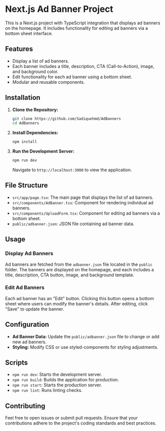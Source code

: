 
# Next.js Ad Banner Project

This is a Next.js project with TypeScript integration that displays ad banners on the homepage. It includes functionality for editing ad banners via a bottom sheet interface. 

## Features

- Display a list of ad banners.
- Each banner includes a title, description, CTA (Call-to-Action), image, and background color.
- Edit functionality for each ad banner using a bottom sheet.
- Modular and reusable components.

## Installation

1. **Clone the Repository:**

   ```bash
   git clone https://github.com/Sadiquehmd/AdBanners
   cd AdBanners
   ```

2. **Install Dependencies:**

   ```bash
   npm install
   ```

3. **Run the Development Server:**

   ```bash
   npm run dev
   ```

   Navigate to `http://localhost:3000` to view the application.

## File Structure

- `src/app/page.tsx`: The main page that displays the list of ad banners.
- `src/components/AdBanner.tsx`: Component for rendering individual ad banners.
- `src/components/UploadForm.tsx`: Component for editing ad banners via a bottom sheet.
- `public/adbanner.json`: JSON file containing ad banner data.

## Usage

### Display Ad Banners

Ad banners are fetched from the `adbanner.json` file located in the `public` folder. The banners are displayed on the homepage, and each includes a title, description, CTA button, image, and background template.

### Edit Ad Banners

Each ad banner has an "Edit" button. Clicking this button opens a bottom sheet where users can modify the banner's details. After editing, click "Save" to update the banner.

## Configuration

- **Ad Banner Data:** Update the `public/adbanner.json` file to change or add new ad banners.
- **Styling:** Modify CSS or use styled-components for styling adjustments.

## Scripts

- `npm run dev`: Starts the development server.
- `npm run build`: Builds the application for production.
- `npm run start`: Starts the production server.
- `npm run lint`: Runs linting checks.

## Contributing

Feel free to open issues or submit pull requests. Ensure that your contributions adhere to the project's coding standards and best practices.
